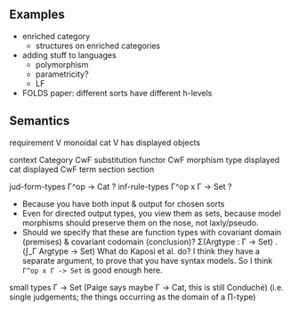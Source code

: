 ## Examples
- enriched category
  - structures on enriched categories
- adding stuff to languages
  - polymorphism
  - parametricity?
  - LF
- FOLDS paper: different sorts have different h-levels

## Semantics
requirement     V monoidal cat  V has displayed objects

context         Category        CwF
substitution    functor         CwF morphism
type            displayed cat   displayed CwF
term            section         section

jud-form-types  Γ^op -> Cat     ?
inf-rule-types  Γ^op x Γ -> Set ?
- Because you have both input & output for chosen sorts
- Even for directed output types, you view them as sets, because model morphisms should preserve them on the nose, not laxly/pseudo.
- Should we specify that these are function types with covariant domain (premises) & covariant codomain (conclusion)?
                Σ(Argtype : Γ -> Set) . (∫_Γ Argtype -> Set)
  What do Kaposi et al. do? I think they have a separate argument, to prove that you have syntax models. So I think `Γ^op x Γ -> Set` is good enough here.
  
small types     Γ -> Set (Paige says maybe Γ -> Cat, this is still Conduché)
  (i.e. single judgements; the things occurring as the domain of a ∏-type)

